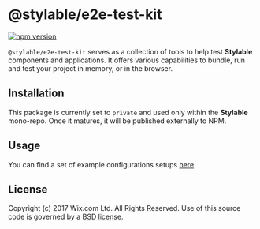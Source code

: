 # @stylable/e2e-test-kit

[![npm version](https://img.shields.io/npm/v/@stylable/e2e-test-kit.svg)](https://www.npmjs.com/package/@stylable/e2e-test-kit)

`@stylable/e2e-test-kit` serves as a collection of tools to help test **Stylable** components and applications. It offers various capabilities to bundle, run and test your project in memory, or in the browser.

## Installation
This package is currently set to `private` and used only within the **Stylable** mono-repo. Once it matures, it will be published externally to NPM.

## Usage

You can find a set of example configurations setups [here](./packages/webpack-plugin/test/e2e).

## License

Copyright (c) 2017 Wix.com Ltd. All Rights Reserved. Use of this source code is governed by a [BSD license](./LICENSE).
